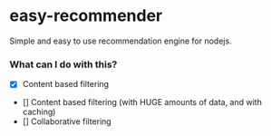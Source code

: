 # easy-recommender
Simple and easy to use recommendation engine for nodejs.

### What can I do with this?

- [x] Content based filtering
- [] Content based filtering (with HUGE amounts of data, and with caching)
- [] Collaborative filtering